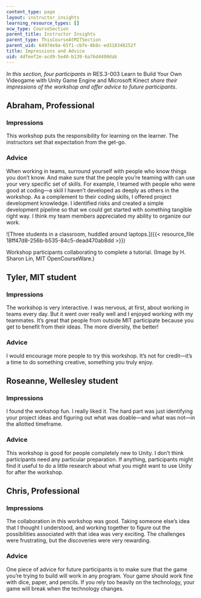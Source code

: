```yaml
---
content_type: page
layout: instructor_insights
learning_resource_types: []
ocw_type: CourseSection
parent_title: Instructor Insights
parent_type: ThisCourseAtMITSection
parent_uid: 64974e9a-65f1-cbfe-8b8c-ed318348252f
title: Impressions and Advice
uid: 4dfeef2e-acd9-5e40-b139-6a76d4490dab
---
```


_In this section, four participants in_ RES.3-003 Learn to Build Your Own Videogame with Unity Game Engine and Microsoft Kinect _share their impressions of the workshop and offer advice to future participants_.

Abraham, Professional
---------------------

### Impressions

This workshop puts the responsibility for learning on the learner. The instructors set that expectation from the get-go.

### Advice

When working in teams, surround yourself with people who know things you don’t know. And make sure that the people you’re teaming with can use your very specific set of skills. For example, I teamed with people who were good at coding—a skill I haven’t developed as deeply as others in the workshop. As a complement to their coding skills, I offered project development knowledge. I identified risks and created a simple development pipeline so that we could get started with something tangible right way. I think my team members appreciated my ability to organize our work.

![Three students in a classroom, huddled around laptops.]({{< resource_file 18ff47d8-256b-b535-84c5-dead470ab8dd >}})

Workshop participants collaborating to complete a tutorial. (Image by H. Sharon Lin, MIT OpenCourseWare.)

Tyler, MIT student
------------------

### Impressions

The workshop is very interactive. I was nervous, at first, about working in teams every day. But it went over really well and I enjoyed working with my teammates. It’s great that people from outside MIT participate because you get to benefit from their ideas. The more diversity, the better!

### Advice

I would encourage more people to try this workshop. It’s not for credit—it’s a time to do something creative, something you truly enjoy.

Roseanne, Wellesley student
---------------------------

### Impressions

I found the workshop fun. I really liked it. The hard part was just identifying your project ideas and figuring out what was doable—and what was not—in the allotted timeframe. 

### Advice

This workshop is good for people completely new to Unity. I don’t think participants need any particular preparation. If anything, participants might find it useful to do a little research about what you might want to use Unity for after the workshop.

Chris, Professional
-------------------

### Impressions

The collaboration in this workshop was good. Taking someone else’s idea that I thought I understood, and working together to figure out the possibilities associated with that idea was very exciting. The challenges were frustrating, but the discoveries were very rewarding.

### Advice

One piece of advice for future participants is to make sure that the game you’re trying to build will work in any program. Your game should work fine with dice, paper, and pencils. If you rely too heavily on the technology, your game will break when the technology changes.